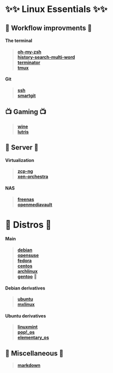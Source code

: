#  :sparkles::sparkles: Linux Essentials :sparkles::sparkles: # 


##  :office:  Workflow improvments  :office: 


#### **The terminal**
> **[oh-my-zsh](https://github.com/robbyrussell/oh-my-zsh)**  
>  **[history-search-multi-word](https://github.com/zdharma/history-search-multi-word)**  
> **[terminator](https://terminator-gtk3.readthedocs.io/en/latest/#)**  
>  **[tmux](https://github.com/tmux/tmux)**

#### Git

> **[ssh](https://kbroman.org/github_tutorial/pages/first_time.html)**  
> **[smartgit](https://www.syntevo.com/smartgit/)**

## :tv: Gaming :tv:
>**[wine](https://www.winehq.org/)**   
>**[lutris](https://lutris.net/)**


## :fax: Server :fax:
#### Virtualization
> **[zcp-ng](https://xcp-ng.com/)**   
>**[xen-orchestra](https://xen-orchestra.com/#!/about)**

#### NAS
> **[freenas](https://www.freenas.org/)**   
> **[openmediavault](https://www.openmediavault.org/)**

# :rice_ball:	Distros :rice_ball:	

#### Main
> **[debian](https://www.debian.org/)**   
> **[opensuse](https://www.opensuse.org/)**   
> **[fedora](https://getfedora.org/)**   
> **[centos](https://www.centos.org/)**   
> **[archlinux](https://www.archlinux.org/)**   
> **[gentoo](https://www.gentoo.org/)**   :eyes:

#### Debian derivatives
> **[ubuntu](https://ubuntu.com//)**   
> **[mxlinux](https://mxlinux.org/)**   
#### Ubuntu derivatives
> **[linuxmint](https://linuxmint.com/)**   
> **[pop!_os](https://system76.com/pop)**   
> **[elementary_os](https://elementary.io/)**   


## :dizzy: Miscellaneous :dizzy:

> **[markdown](https://daringfireball.net/projects/markdown/syntax#backslash)**
> 	
